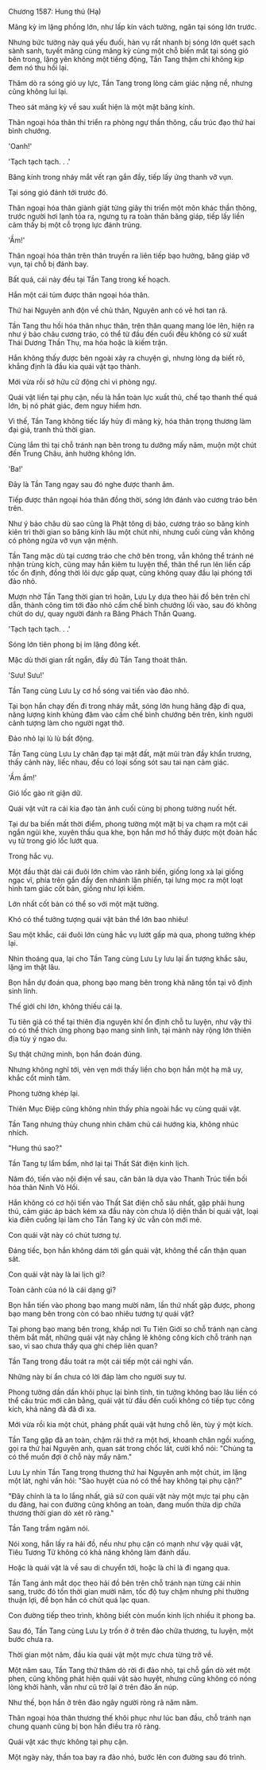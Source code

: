 




Chương 1587: Hung thú (Hạ)


Mãng kỳ im lặng phồng lớn, như lấp kín vách tường, ngăn tại sóng lớn trước.

Nhưng bức tường này quá yếu đuối, hàn vụ rất nhanh bị sóng lớn quét sạch sành sanh, tuyết mãng cùng mãng kỳ cùng một chỗ biến mất tại sóng gió bên trong, lặng yên không một tiếng động, Tần Tang thậm chí không kịp đem nó thu hồi lại.

Thăm dò ra sóng gió uy lực, Tần Tang trong lòng cảm giác nặng nề, nhưng cũng không lui lại.

Theo sát mãng kỳ về sau xuất hiện là một mặt băng kính.

Thân ngoại hóa thân thi triển ra phòng ngự thần thông, cấu trúc đạo thứ hai bình chướng.

'Oanh!'

'Tạch tạch tạch. . .'

Băng kính trong nháy mắt vết rạn gắn đầy, tiếp lấy ứng thanh vỡ vụn.

Tại sóng gió đánh tới trước đó.

Thân ngoại hóa thân giành giật từng giây thi triển một môn khác thần thông, trước người hơi lạnh tỏa ra, ngưng tụ ra toàn thân băng giáp, tiếp lấy liền cảm thấy bị một cỗ trọng lực đánh trúng.

'Ầm!'

Thân ngoại hóa thân trên thân truyền ra liên tiếp bạo hưởng, băng giáp vỡ vụn, tại chỗ bị đánh bay.

Bất quá, cái này đều tại Tần Tang trong kế hoạch.

Hắn một cái túm được thân ngoại hóa thân.

Thứ hai Nguyên anh độn về chủ thân, Nguyên anh có vẻ hơi tan rã.

Tần Tang thu hồi hóa thân nhục thân, trên thân quang mang lóe lên, hiện ra như ý bảo châu cương tráo, có thể từ đầu đến cuối đều không có sử xuất Thái Dương Thần Thụ, ma hỏa hoặc là kiếm trận.

Hắn không thấy được bên ngoài xảy ra chuyện gì, nhưng lòng dạ biết rõ, khẳng định là đầu kia quái vật tạo thành.

Mới vừa rồi sở hữu cử động chỉ vì phòng ngự.

Quái vật liền tại phụ cận, nếu là hắn toàn lực xuất thủ, chế tạo thanh thế quá lớn, bị nó phát giác, đem nguy hiểm hơn.

Vì thế, Tần Tang không tiếc lấy hủy đi mãng kỳ, hóa thân trọng thương làm đại giá, tranh thủ thời gian.

Cùng lắm thì tại chỗ tránh nạn bên trong tu dưỡng mấy năm, muộn một chút đến Trung Châu, ảnh hưởng không lớn.

'Ba!'

Đây là Tần Tang ngay sau đó nghe được thanh âm.

Tiếp được thân ngoại hóa thân đồng thời, sóng lớn đánh vào cương tráo bên trên.

Như ý bảo châu dù sao cũng là Phật tông dị bảo, cương tráo so băng kính kiên trì thời gian so băng kính lâu một chút nhi, nhưng cuối cùng vẫn không có phòng ngừa vỡ vụn vận mệnh.

Tần Tang mặc dù tại cương tráo che chở bên trong, vẫn không thể tránh né nhận trùng kích, cũng may hắn kiêm tu luyện thể, thân thể run lên liền cấp tốc ổn định, đồng thời lôi dực gấp quạt, cũng không quay đầu lại phóng tới đảo nhỏ.

Mượn nhờ Tần Tang thời gian trì hoãn, Lưu Ly dựa theo hải đồ bên trên chỉ dẫn, thành công tìm tới đảo nhỏ cấm chế bình chướng lối vào, sau đó không chút do dự, quay người đánh ra Băng Phách Thần Quang.

'Tạch tạch tạch. . .'

Sóng lớn tiên phong bị im lặng đông kết.

Mặc dù thời gian rất ngắn, đầy đủ Tần Tang thoát thân.

'Sưu! Sưu!'

Tần Tang cùng Lưu Ly cơ hồ sóng vai tiến vào đảo nhỏ.

Tại bọn hắn chạy đến đi trong nháy mắt, sóng lớn hung hăng đập đi qua, năng lượng kinh khủng đâm vào cấm chế bình chướng bên trên, kinh người cảnh tượng làm cho người ngạt thở.

Đảo nhỏ lại lù lù bất động.

Tần Tang cùng Lưu Ly chân đạp tại mặt đất, mặt mũi tràn đầy khẩn trương, thấy cảnh này, liếc nhau, đều có loại sống sót sau tai nạn cảm giác.

'Ầm ầm!'

Gió lốc gào rít giận dữ.

Quái vật vứt ra cái kia đạo tàn ảnh cuối cùng bị phong tường nuốt hết.

Tại dư ba biến mất thời điểm, phong tường một mặt bị va chạm ra một cái ngắn ngủi khe, xuyên thấu qua khe, bọn hắn mơ hồ thấy được một đoàn hắc vụ từ trong gió lốc lướt qua.

Trong hắc vụ.

Một đầu thật dài cái đuôi lớn chìm vào rãnh biển, giống long xà lại giống ngạc vĩ, phía trên gắn đầy đen nhánh lân phiến, tại lưng mọc ra một loạt hình tam giác cốt bản, giống như lợi kiếm.

Lớn nhất cốt bản có thể so với một mặt tường.

Khó có thể tưởng tượng quái vật bản thể lớn bao nhiêu!

Sau một khắc, cái đuôi lớn cùng hắc vụ lướt gấp mà qua, phong tường khép lại.

Nhìn thoáng qua, lại cho Tần Tang cùng Lưu Ly lưu lại ấn tượng khắc sâu, lặng im thật lâu.

Bọn hắn dự đoán qua, phong bạo mang bên trong khả năng tồn tại vô định sinh linh.

Thế giới chi lớn, không thiếu cái lạ.

Tu tiên giả có thể tại thiên địa nguyên khí ổn định chỗ tu luyện, như vậy thì có có thể thích ứng phong bạo mang sinh linh, tại mảnh này rộng lớn thiên địa tùy ý ngao du.

Sự thật chứng minh, bọn hắn đoán đúng.

Nhưng không nghĩ tới, vẻn vẹn mới thấy liền cho bọn hắn một hạ mã uy, khắc cốt minh tâm.

Phong tường khép lại.

Thiên Mục Điệp cũng không nhìn thấy phía ngoài hắc vụ cùng quái vật.

Tần Tang nhưng thủy chung nhìn chăm chú cái hướng kia, không nhúc nhích.

"Hung thú sao?"

Tần Tang tự lẩm bẩm, nhớ lại tại Thất Sát điện kinh lịch.

Năm đó, tiến vào nội điện về sau, căn bản là dựa vào Thanh Trúc tiền bối hóa thân Ninh Vô Hối.

Hắn không có cơ hội tiến vào Thất Sát điện chỗ sâu nhất, gặp phải hung thú, cảm giác áp bách kém xa đầu này còn chưa lộ diện thần bí quái vật, loại kia điên cuồng lại làm cho Tần Tang ký ức vẫn còn mới mẻ.

Con quái vật này có chút tương tự.

Đáng tiếc, bọn hắn không dám tới gần quái vật, không thể cẩn thận quan sát.

Con quái vật này là lai lịch gì?

Toàn cảnh của nó là cái dạng gì?

Bọn hắn tiến vào phong bạo mang mười năm, lần thứ nhất gặp được, phong bạo mang bên trong còn có bao nhiêu tương tự quái vật?

Tại phong bạo mang bên trong, khắp nơi Tu Tiên Giới so chỗ tránh nạn càng thêm bắt mắt, những quái vật này chẳng lẽ không công kích chỗ tránh nạn sao, vì sao chưa thấy qua ghi chép liên quan?

Tần Tang trong đầu toát ra một cái tiếp một cái nghi vấn.

Những này bí ẩn chưa có lời đáp làm cho người suy tư.

Phong tường dần dần khôi phục lại bình tĩnh, tin tưởng không bao lâu liền có thể cấu trúc mới cân bằng, quái vật từ đầu đến cuối không có tiếp tục công kích, khả năng đã đã đi xa.

Mới vừa rồi kia một chút, phảng phất quái vật hưng chỗ lên, tùy ý một kích.

Tần Tang gặp đã an toàn, chậm rãi thở ra một hơi, khoanh chân ngồi xuống, gọi ra thứ hai Nguyên anh, quan sát trong chốc lát, cười khổ nói: "Chúng ta có thể muốn đợi ở chỗ này mấy năm."

Lưu Ly nhìn Tần Tang trọng thương thứ hai Nguyên anh một chút, im lặng một lát, nghi vấn hỏi: "Sào huyệt của nó có thể hay không tại phụ cận?"

"Đây chính là ta lo lắng nhất, giả sử con quái vật này một mực tại phụ cận du đãng, hai con đường cũng không an toàn, đang muốn thừa dịp chữa thương thời gian dò xét rõ ràng."

Tần Tang trầm ngâm nói.

Nói xong, hắn lấy ra hải đồ, nếu như phụ cận có mạnh như vậy quái vật, Tiêu Tương Tử không có khả năng không làm đánh dấu.

Hoặc là quái vật là về sau di chuyển tới, hoặc là chỉ là đi ngang qua.

Tần Tang ánh mắt dọc theo hải đồ bên trên chỗ tránh nạn từng cái nhìn sang, trước đó tốn thời gian mười năm, tốc độ tuy chậm nhưng phi thường thuận lợi, để bọn hắn có chút quá lạc quan.

Con đường tiếp theo trình, không biết còn muốn kinh lịch nhiều ít phong ba.

Sau đó, Tần Tang cùng Lưu Ly trốn ở ở trên đảo chữa thương, tu luyện, một bước chưa ra.

Thời gian một năm, đầu kia quái vật một mực chưa từng trở về.

Một năm sau, Tần Tang thử thăm dò rời đi đảo nhỏ, tại chỗ gần dò xét một phen, cũng không phát hiện quái vật sào huyệt, nhưng cũng không có nóng lòng khởi hành, vẫn như cũ trở lại ở trên đảo ẩn núp.

Như thế, bọn hắn ở trên đảo ngây người ròng rã năm năm.

Thân ngoại hóa thân thương thế khôi phục như lúc ban đầu, chỗ tránh nạn chung quanh cũng bị bọn hắn điều tra rõ ràng.

Quái vật xác thực không tại phụ cận.

Một ngày này, thần toa bay ra đảo nhỏ, bước lên con đường sau đó trình.




